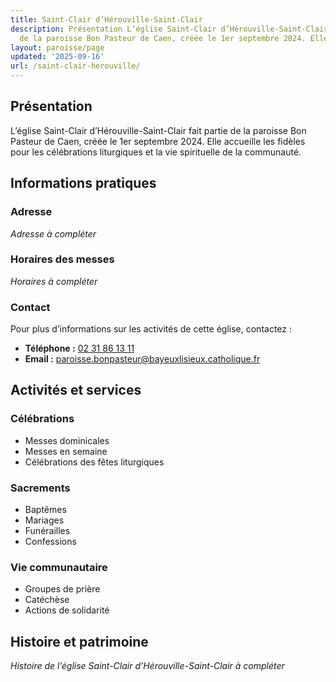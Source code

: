 ```yaml
---
title: Saint-Clair d’Hérouville-Saint-Clair
description: Présentation L’église Saint-Clair d’Hérouville-Saint-Clair fait partie
  de la paroisse Bon Pasteur de Caen, créée le 1er septembre 2024. Elle...
layout: paroisse/page
updated: '2025-09-16'
url: /saint-clair-herouville/
---
```


## Présentation

L’église Saint-Clair d’Hérouville-Saint-Clair fait partie de la paroisse Bon Pasteur de Caen, créée le 1er septembre 2024. Elle accueille les fidèles pour les célébrations liturgiques et la vie spirituelle de la communauté.

## Informations pratiques

### Adresse

_Adresse à compléter_

### Horaires des messes

_Horaires à compléter_

### Contact

Pour plus d’informations sur les activités de cette église, contactez :

  * **Téléphone :** [02 31 86 13 11](tel:+33231861311)
  * **Email :** [paroisse.bonpasteur@bayeuxlisieux.catholique.fr](mailto:paroisse.bonpasteur@bayeuxlisieux.catholique.fr)

## Activités et services

### Célébrations

  * Messes dominicales
  * Messes en semaine
  * Célébrations des fêtes liturgiques

### Sacrements

  * Baptêmes
  * Mariages
  * Funérailles
  * Confessions

### Vie communautaire

  * Groupes de prière
  * Catéchèse
  * Actions de solidarité

## Histoire et patrimoine

_Histoire de l’église Saint-Clair d’Hérouville-Saint-Clair à compléter_
